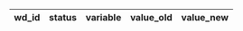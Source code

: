 wd_id  |  status  |  variable  |  value_old  |  value_new
-------|----------|------------|-------------|-----------
